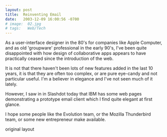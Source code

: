 ```yaml
---
layout: post
title:  Reinventing Email
date:   2003-12-09 16:00:56 -0700
# image:  02.jpg
# tags:   Web/Tech
---
```


As a user-interface designer in the 80's for companies like Apple Computer, and as old 'groupware' professional in the early 90's, I've been quite disappointed with how design of collaborative apps appears to have practically ceased since the introduction of the web.

It is not that there haven't been lots of new features added in the last 10 years, it is that they are often too complex, or are pure eye-candy and not particular useful. I'm a believer in elegance and I've not seen much of it lately.

However, I saw in in Slashdot today that IBM has some web pages demonstrating a prototype email client which I find quite elegant at first glance.

I hope some people like the Evolution team, or the Mozilla Thunderbird team, or some new entrepreneur make available.

original layout
